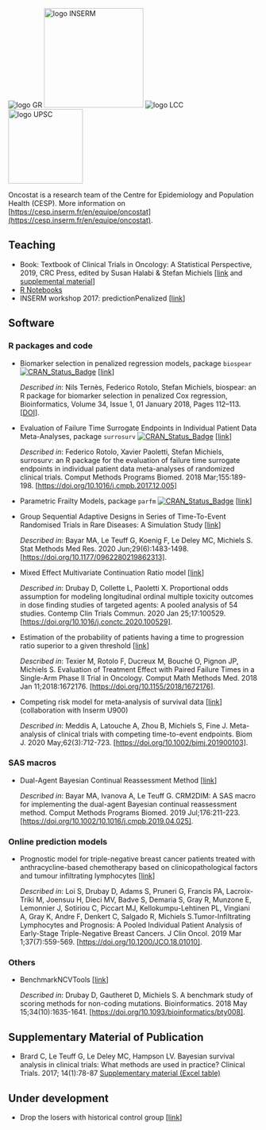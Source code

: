
<img src="https://www.gustaveroussy.fr/sites/all/themes/gustave_roussy/logo.png" alt="logo GR">
<img src="https://www.inserm.fr/themes/inserm/logo.png" alt="logo INSERM" width="200px">
<img src="https://www.ligue-cancer.net/sites/all/themes/ligue/logo.png" alt="logo LCC">
<img src="https://hal.archives-ouvertes.fr/UNIV-PARIS-SACLAY/public/logo_UP_saclay_final.png" alt="logo UPSC" width="150px">

Oncostat is a research team of the Centre for Epidemiology and Population Health (CESP). More information on  [https://cesp.inserm.fr/en/equipe/oncostat](https://cesp.inserm.fr/en/equipe/oncostat).

## Teaching

 + Book: Textbook of Clinical Trials in Oncology: A Statistical Perspective, 2019, CRC Press, edited by Susan Halabi & Stefan Michiels [[link]( https://www.routledge.com/Textbook-of-Clinical-Trials-in-Oncology-A-Statistical-Perspective/Halabi-Michiels/p/book/9781138083776) and [supplemental material](https://www.routledge.com/downloads/K34556/stat%20code%20book%20halabi%20michiels.zip)]
 + [R Notebooks](https://github.com/Oncostat/R_notebooks)
 + INSERM workshop 2017: predictionPenalized [[link](https://github.com/Oncostat/predictionPenalized)]


## Software

### R packages and code

 + Biomarker selection in penalized regression models, package `biospear` [![CRAN_Status_Badge](https://www.r-pkg.org/badges/version/biospear)](https://cran.r-project.org/package=biospear) [[link](https://github.com/Oncostat/biospear)]
 
    *Described in*: Nils Ternès, Federico Rotolo, Stefan Michiels, biospear: an R package for biomarker selection in penalized Cox regression, Bioinformatics, Volume 34, Issue 1, 01 January 2018, Pages 112–113. [[DOI](https://doi.org/10.1093/bioinformatics/btx560)].

+ Evaluation of Failure Time Surrogate Endpoints in Individual Patient Data Meta-Analyses, package `surrosurv` [![CRAN_Status_Badge](https://www.r-pkg.org/badges/version/surrosurv)](https://cran.r-project.org/package=surrosurv) [[link](https://github.com/Oncostat/surrosurv)]
   
   *Described in*: Federico Rotolo, Xavier Paoletti, Stefan Michiels, surrosurv: an R package for the evaluation of failure time surrogate endpoints in individual patient data meta-analyses of randomized clinical trials. Comput Methods Programs Biomed. 2018 Mar;155:189-198. [https://doi.org/10.1016/j.cmpb.2017.12.005]   
 + Parametric Frailty Models, package `parfm` [![CRAN_Status_Badge](https://www.r-pkg.org/badges/version/parfm)](https://cran.r-project.org/package=parfm) [[link](https://github.com/Oncostat/parfm)]
 + Group Sequential Adaptive Designs in Series of Time-To-Event Randomised Trials in Rare Diseases: A Simulation Study [[link](https://github.com/Oncostat/Group-sequential-adaptive-designs-in-series-of-time-to-event-randomized-trials-in-rare-diseases)]
    
    *Described in*: Bayar MA, Le Teuff G, Koenig F, Le Deley MC, Michiels S. Stat Methods Med Res. 2020 Jun;29(6):1483-1498. [https://doi.org/10.1177/0962280219862313].
 + Mixed Effect Multivariate Continuation Ratio model [[link](https://github.com/Oncostat/POP1)]
    
    *Described in*: Drubay D, Collette L, Paoletti X. Proportional odds assumption for modeling longitudinal ordinal multiple toxicity outcomes in dose finding studies of targeted agents: A pooled analysis of 54 studies. Contemp Clin Trials Commun. 2020 Jan 25;17:100529. [https://doi.org/10.1016/j.conctc.2020.100529].
 + Estimation of the probability of patients having a time to progression ratio superior to a given threshold [[link](https://github.com/Oncostat/TTPratio)]
    
    *Described in*: Texier M, Rotolo F, Ducreux M, Bouché O, Pignon JP, Michiels S. Evaluation of Treatment Effect with Paired Failure Times in a Single-Arm Phase II Trial in Oncology. Comput Math Methods Med. 2018 Jan 11;2018:1672176. [https://doi.org/10.1155/2018/1672176].

 + Competing risk model for meta-analysis of survival data [[link](https://github.com/AMeddis/Meta-analysis-for-competing-risk)] (collaboration with Inserm U900)
    
    *Described in*: Meddis A, Latouche A, Zhou B, Michiels S, Fine J. Meta-analysis of clinical trials with competing time-to-event endpoints. Biom J. 2020 May;62(3):712-723. [https://doi.org/10.1002/bimj.201900103].

 
### SAS macros
 + Dual-Agent Bayesian Continual Reassessment Method [[link](https://github.com/Oncostat/CRM2dim)]
    
    *Described in*: Bayar MA, Ivanova A, Le Teuff G. CRM2DIM: A SAS macro for implementing the dual-agent Bayesian continual reassessment method. Comput Methods Programs Biomed. 2019 Jul;176:211-223. [https://doi.org/10.1002/10.1016/j.cmpb.2019.04.025].


### Online prediction models
 + Prognostic model for triple-negative breast cancer patients treated with anthracycline-based chemotherapy based on clinicopathological factors and tumour infiltrating lymphocytes [[link](https://github.com/Oncostat/PrognosTILs)]
    
    *Described in*: Loi S, Drubay D, Adams S, Pruneri G, Francis PA, Lacroix-Triki M, Joensuu H, Dieci MV, Badve S, Demaria S, Gray R, Munzone E, Lemonnier J, Sotiriou C, Piccart MJ, Kellokumpu-Lehtinen PL, Vingiani A, Gray K, Andre F, Denkert C, Salgado R, Michiels S.Tumor-Infiltrating Lymphocytes and Prognosis: A Pooled Individual Patient Analysis of Early-Stage Triple-Negative Breast Cancers. J Clin Oncol. 2019 Mar 1;37(7):559-569. [https://doi.org/10.1200/JCO.18.01010].

### Others
 + BenchmarkNCVTools [[link](https://github.com/Oncostat/BenchmarkNCVTools)]
    
    *Described in*: Drubay D, Gautheret D, Michiels S. A benchmark study of scoring methods for non-coding mutations. Bioinformatics. 2018 May 15;34(10):1635-1641. [https://doi.org/10.1093/bioinformatics/bty008].

## Supplementary Material of Publication
+ Brard C, Le Teuff G, Le Deley MC, Hampson LV. Bayesian survival analysis in clinical trials: What methods are used in practice? Clinical Trials. 2017; 14(1):78-87 [Supplementary material (Excel table)](https://www.gustaveroussy.fr/sites/default/files/article_ct-16-0032-r1_supplementary_material.xlsx)

## Under development 

 + Drop the losers with historical control group [[link](https://github.com/Oncostat/DTLHC)]


